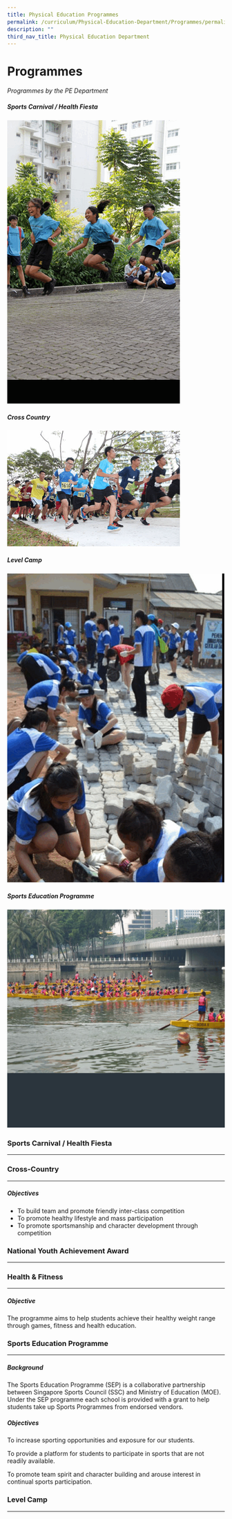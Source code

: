 ```yaml
---
title: Physical Education Programmes
permalink: /curriculum/Physical-Education-Department/Programmes/permalink/
description: ""
third_nav_title: Physical Education Department
---
```


Programmes
==========

_Programmes by the PE Department_



##### Sports Carnival / Health Fiesta 
![](/images/Sports.gif)




##### Cross Country
![](/images/CrossCountry.gif)


##### Level Camp 
![](/images/Level%20Camp.gif)


##### Sports Education Programme
![](/images/Sports%20Education%20Programme.gif)




### Sports Carnival / Health Fiesta
-------------------------------



### Cross-Country
-------------

##### Objectives

*   To build team and promote friendly inter-class competition
*   To promote healthy lifestyle and mass participation
*   To promote sportsmanship and character development through competition

  

### National Youth Achievement Award
--------------------------------


### Health & Fitness
----------------

##### Objective

The programme aims to help students achieve their healthy weight range through games, fitness and health education.

### Sports Education Programme
--------------------------

##### Background

The Sports Education Programme (SEP) is a collaborative partnership between Singapore Sports Council (SSC) and Ministry of Education (MOE). Under the SEP programme each school is provided with a grant to help students take up Sports Programmes from endorsed vendors.

  

##### Objectives

To increase sporting opportunities and exposure for our students.

To provide a platform for students to participate in sports that are not readily available.

To promote team spirit and character building and arouse interest in continual sports participation.

### Level Camp
----------